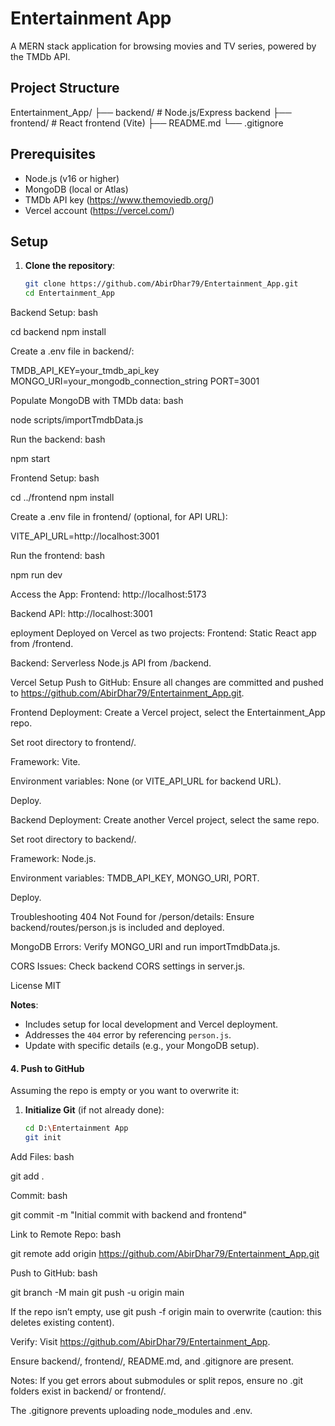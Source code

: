 # Entertainment App

A MERN stack application for browsing movies and TV series, powered by the TMDb API.

## Project Structure

Entertainment_App/
├── backend/        # Node.js/Express backend
├── frontend/       # React frontend (Vite)
├── README.md
└── .gitignore

## Prerequisites
- Node.js (v16 or higher)
- MongoDB (local or Atlas)
- TMDb API key (https://www.themoviedb.org/)
- Vercel account (https://vercel.com/)

## Setup
1. **Clone the repository**:
   ```bash
   git clone https://github.com/AbirDhar79/Entertainment_App.git
   cd Entertainment_App

Backend Setup:
bash

cd backend
npm install

Create a .env file in backend/:

TMDB_API_KEY=your_tmdb_api_key
MONGO_URI=your_mongodb_connection_string
PORT=3001

Populate MongoDB with TMDb data:
bash

node scripts/importTmdbData.js

Run the backend:
bash

npm start

Frontend Setup:
bash

cd ../frontend
npm install

Create a .env file in frontend/ (optional, for API URL):

VITE_API_URL=http://localhost:3001

Run the frontend:
bash

npm run dev

Access the App:
Frontend: http://localhost:5173

Backend API: http://localhost:3001

eployment
Deployed on Vercel as two projects:
Frontend: Static React app from /frontend.

Backend: Serverless Node.js API from /backend.

Vercel Setup
Push to GitHub:
Ensure all changes are committed and pushed to https://github.com/AbirDhar79/Entertainment_App.git.

Frontend Deployment:
Create a Vercel project, select the Entertainment_App repo.

Set root directory to frontend/.

Framework: Vite.

Environment variables: None (or VITE_API_URL for backend URL).

Deploy.

Backend Deployment:
Create another Vercel project, select the same repo.

Set root directory to backend/.

Framework: Node.js.

Environment variables: TMDB_API_KEY, MONGO_URI, PORT.

Deploy.

Troubleshooting
404 Not Found for /person/details: Ensure backend/routes/person.js is included and deployed.

MongoDB Errors: Verify MONGO_URI and run importTmdbData.js.

CORS Issues: Check backend CORS settings in server.js.

License
MIT

**Notes**:
- Includes setup for local development and Vercel deployment.
- Addresses the `404` error by referencing `person.js`.
- Update with specific details (e.g., your MongoDB setup).

#### 4. Push to GitHub
Assuming the repo is empty or you want to overwrite it:

1. **Initialize Git** (if not already done):
   ```bash
   cd D:\Entertainment App
   git init

Add Files:
bash

git add .

Commit:
bash

git commit -m "Initial commit with backend and frontend"

Link to Remote Repo:
bash

git remote add origin https://github.com/AbirDhar79/Entertainment_App.git

Push to GitHub:
bash

git branch -M main
git push -u origin main

If the repo isn’t empty, use git push -f origin main to overwrite (caution: this deletes existing content).

Verify:
Visit https://github.com/AbirDhar79/Entertainment_App.

Ensure backend/, frontend/, README.md, and .gitignore are present.

Notes:
If you get errors about submodules or split repos, ensure no .git folders exist in backend/ or frontend/.

The .gitignore prevents uploading node_modules and .env.

